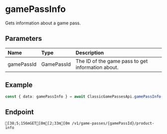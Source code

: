 
# gamePassInfo
Gets information about a game pass.


## Parameters
| Name       | Type       | Description                                       |
| :--------- | :--------- | :------------------------------------------------ |
| gamePassId | GamePassId | The ID of the game pass to get information about. |



## Example
```ts copy showLineNumbers
const { data: gamePassInfo } = await ClassicGamePassesApi.gamePassInfo({ gamePassId: 9260480 }); 
```



## Endpoint
```ansi
[38;5;156mGET[0m[2;33m[0m /v1/game-passes/{gamePassId}/product-info
```
  
